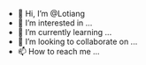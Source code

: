 - 👋 Hi, I’m @Lotiang
- 👀 I’m interested in ...
- 🌱 I’m currently learning ...
- 💞️ I’m looking to collaborate on ...
- 📫 How to reach me ...

<!---
Lotiang/Lotiang is a ✨ special ✨ repository because its `README.md` (this file) appears on your GitHub profile.
You can click the Preview link to take a look at your changes.
--->
